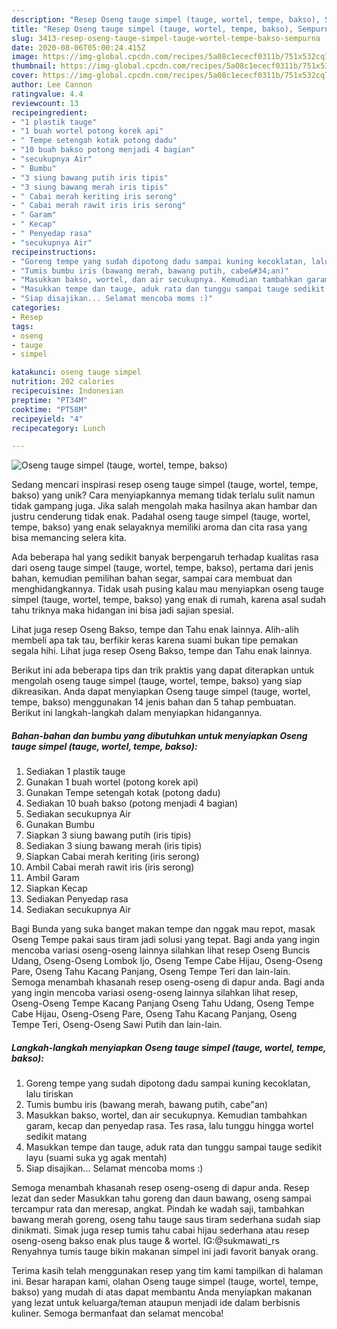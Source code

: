 ```yaml
---
description: "Resep Oseng tauge simpel (tauge, wortel, tempe, bakso), Sempurna"
title: "Resep Oseng tauge simpel (tauge, wortel, tempe, bakso), Sempurna"
slug: 3413-resep-oseng-tauge-simpel-tauge-wortel-tempe-bakso-sempurna
date: 2020-08-06T05:00:24.415Z
image: https://img-global.cpcdn.com/recipes/5a08c1ececf0311b/751x532cq70/oseng-tauge-simpel-tauge-wortel-tempe-bakso-foto-resep-utama.jpg
thumbnail: https://img-global.cpcdn.com/recipes/5a08c1ececf0311b/751x532cq70/oseng-tauge-simpel-tauge-wortel-tempe-bakso-foto-resep-utama.jpg
cover: https://img-global.cpcdn.com/recipes/5a08c1ececf0311b/751x532cq70/oseng-tauge-simpel-tauge-wortel-tempe-bakso-foto-resep-utama.jpg
author: Lee Cannon
ratingvalue: 4.4
reviewcount: 13
recipeingredient:
- "1 plastik tauge"
- "1 buah wortel potong korek api"
- " Tempe setengah kotak potong dadu"
- "10 buah bakso potong menjadi 4 bagian"
- "secukupnya Air"
- " Bumbu"
- "3 siung bawang putih iris tipis"
- "3 siung bawang merah iris tipis"
- " Cabai merah keriting iris serong"
- " Cabai merah rawit iris iris serong"
- " Garam"
- " Kecap"
- " Penyedap rasa"
- "secukupnya Air"
recipeinstructions:
- "Goreng tempe yang sudah dipotong dadu sampai kuning kecoklatan, lalu tiriskan"
- "Tumis bumbu iris (bawang merah, bawang putih, cabe&#34;an)"
- "Masukkan bakso, wortel, dan air secukupnya. Kemudian tambahkan garam, kecap dan penyedap rasa. Tes rasa, lalu tunggu hingga wortel sedikit matang"
- "Masukkan tempe dan tauge, aduk rata dan tunggu sampai tauge sedikit layu (suami suka yg agak mentah)"
- "Siap disajikan... Selamat mencoba moms :)"
categories:
- Resep
tags:
- oseng
- tauge
- simpel

katakunci: oseng tauge simpel 
nutrition: 202 calories
recipecuisine: Indonesian
preptime: "PT34M"
cooktime: "PT58M"
recipeyield: "4"
recipecategory: Lunch

---
```



![Oseng tauge simpel (tauge, wortel, tempe, bakso)](https://img-global.cpcdn.com/recipes/5a08c1ececf0311b/751x532cq70/oseng-tauge-simpel-tauge-wortel-tempe-bakso-foto-resep-utama.jpg)

Sedang mencari inspirasi resep oseng tauge simpel (tauge, wortel, tempe, bakso) yang unik? Cara menyiapkannya memang tidak terlalu sulit namun tidak gampang juga. Jika salah mengolah maka hasilnya akan hambar dan justru cenderung tidak enak. Padahal oseng tauge simpel (tauge, wortel, tempe, bakso) yang enak selayaknya memiliki aroma dan cita rasa yang bisa memancing selera kita.

Ada beberapa hal yang sedikit banyak berpengaruh terhadap kualitas rasa dari oseng tauge simpel (tauge, wortel, tempe, bakso), pertama dari jenis bahan, kemudian pemilihan bahan segar, sampai cara membuat dan menghidangkannya. Tidak usah pusing kalau mau menyiapkan oseng tauge simpel (tauge, wortel, tempe, bakso) yang enak di rumah, karena asal sudah tahu triknya maka hidangan ini bisa jadi sajian spesial.

Lihat juga resep Oseng Bakso, tempe dan Tahu enak lainnya. Alih-alih membeli apa tak tau, berfikir keras karena suami bukan tipe pemakan segala hihi. Lihat juga resep Oseng Bakso, tempe dan Tahu enak lainnya.


Berikut ini ada beberapa tips dan trik praktis yang dapat diterapkan untuk mengolah oseng tauge simpel (tauge, wortel, tempe, bakso) yang siap dikreasikan. Anda dapat menyiapkan Oseng tauge simpel (tauge, wortel, tempe, bakso) menggunakan 14 jenis bahan dan 5 tahap pembuatan. Berikut ini langkah-langkah dalam menyiapkan hidangannya.

<!--inarticleads1-->

##### Bahan-bahan dan bumbu yang dibutuhkan untuk menyiapkan Oseng tauge simpel (tauge, wortel, tempe, bakso):

1. Sediakan 1 plastik tauge
1. Gunakan 1 buah wortel (potong korek api)
1. Gunakan  Tempe setengah kotak (potong dadu)
1. Sediakan 10 buah bakso (potong menjadi 4 bagian)
1. Sediakan secukupnya Air
1. Gunakan  Bumbu
1. Siapkan 3 siung bawang putih (iris tipis)
1. Sediakan 3 siung bawang merah (iris tipis)
1. Siapkan  Cabai merah keriting (iris serong)
1. Ambil  Cabai merah rawit iris (iris serong)
1. Ambil  Garam
1. Siapkan  Kecap
1. Sediakan  Penyedap rasa
1. Sediakan secukupnya Air


Bagi Bunda yang suka banget makan tempe dan nggak mau repot, masak Oseng Tempe pakai saus tiram jadi solusi yang tepat. Bagi anda yang ingin mencoba variasi oseng-oseng lainnya silahkan lihat resep Oseng Buncis Udang, Oseng-Oseng Lombok Ijo, Oseng Tempe Cabe Hijau, Oseng-Oseng Pare, Oseng Tahu Kacang Panjang, Oseng Tempe Teri dan lain-lain. Semoga menambah khasanah resep oseng-oseng di dapur anda. Bagi anda yang ingin mencoba variasi oseng-oseng lainnya silahkan lihat resep, Oseng-Oseng Tempe Kacang Panjang Oseng Tahu Udang, Oseng Tempe Cabe Hijau, Oseng-Oseng Pare, Oseng Tahu Kacang Panjang, Oseng Tempe Teri, Oseng-Oseng Sawi Putih dan lain-lain. 

<!--inarticleads2-->

##### Langkah-langkah menyiapkan Oseng tauge simpel (tauge, wortel, tempe, bakso):

1. Goreng tempe yang sudah dipotong dadu sampai kuning kecoklatan, lalu tiriskan
1. Tumis bumbu iris (bawang merah, bawang putih, cabe&#34;an)
1. Masukkan bakso, wortel, dan air secukupnya. Kemudian tambahkan garam, kecap dan penyedap rasa. Tes rasa, lalu tunggu hingga wortel sedikit matang
1. Masukkan tempe dan tauge, aduk rata dan tunggu sampai tauge sedikit layu (suami suka yg agak mentah)
1. Siap disajikan... Selamat mencoba moms :)


Semoga menambah khasanah resep oseng-oseng di dapur anda. Resep lezat dan seder Masukkan tahu goreng dan daun bawang, oseng sampai tercampur rata dan meresap, angkat. Pindah ke wadah saji, tambahkan bawang merah goreng, oseng tahu tauge saus tiram sederhana sudah siap dinikmati. Simak juga resep tumis tahu cabai hijau sederhana atau resep oseng-oseng bakso enak plus tauge &amp; wortel. IG:@sukmawati_rs Renyahnya tumis tauge bikin makanan simpel ini jadi favorit banyak orang. 

Terima kasih telah menggunakan resep yang tim kami tampilkan di halaman ini. Besar harapan kami, olahan Oseng tauge simpel (tauge, wortel, tempe, bakso) yang mudah di atas dapat membantu Anda menyiapkan makanan yang lezat untuk keluarga/teman ataupun menjadi ide dalam berbisnis kuliner. Semoga bermanfaat dan selamat mencoba!
